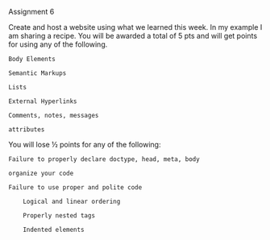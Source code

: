 Assignment 6

Create and host a website using what we learned this week. In my example I am sharing a recipe. 
You will be awarded a total of 5 pts and will get points for using any of the following.

    Body Elements

    Semantic Markups

    Lists

    External Hyperlinks

    Comments, notes, messages

    attributes

You will lose ½ points for any of the following:

    Failure to properly declare doctype, head, meta, body

    organize your code

    Failure to use proper and polite code

        Logical and linear ordering

        Properly nested tags

        Indented elements


